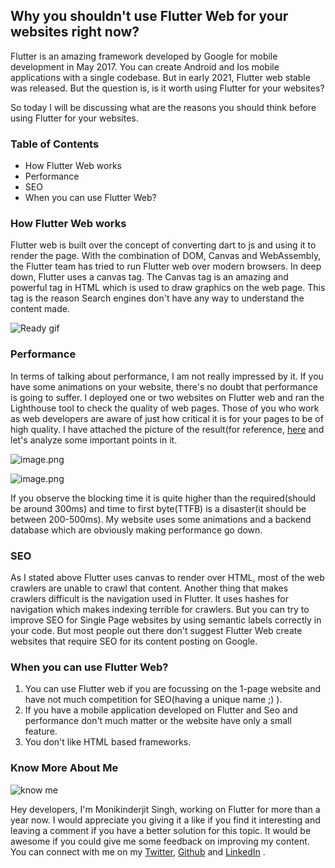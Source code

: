 ## Why you shouldn't use Flutter Web for your websites right now?

Flutter is an amazing framework developed by Google for mobile development in May 2017. You can create Android and Ios mobile applications with a single codebase. But in early 2021, Flutter web stable was released. But the question is, is it worth using Flutter for your websites?

So today I will be discussing what are the reasons you should think before using Flutter for your websites.

### Table of Contents

- How Flutter Web works
- Performance
- SEO
- When you can use Flutter Web?


### How Flutter Web works

Flutter web is built over the concept of converting dart to js and using it to render the page. With the combination of DOM, Canvas and WebAssembly, the Flutter team has tried to run Flutter web over modern browsers. 
In deep down, Flutter uses a canvas tag. The Canvas tag is an amazing and powerful tag in HTML which is used to draw graphics on the web page. This tag is the reason Search engines don't have any way to understand the content made.

![Ready gif](https://media.giphy.com/media/lrhmB3wPtgckHC7Wl2/giphy.gif?cid=ecf05e4717q9fq55g4pwrmykmuom2appm0mgkn587uws5p29&rid=giphy.gif&ct=g)

### Performance
In terms of talking about performance, I am not really impressed by it. If you have some animations on your website, there's no doubt that performance is going to suffer. I deployed one or two websites on Flutter web and ran the Lighthouse tool to check the quality of web pages. Those of you who work as web developers are aware of just how critical it is for your pages to be of high quality. I have attached the picture of the result(for reference,  [here](https://monikinderjit.web.app)  and let's analyze some important points in it.


![image.png](https://cdn.hashnode.com/res/hashnode/image/upload/v1632073193480/Glk17JqxU.png)


![image.png](https://cdn.hashnode.com/res/hashnode/image/upload/v1632073373021/uWjMGx2XP.png)

If you observe the blocking time it is quite higher than the required(should be around 300ms) and time to first byte(TTFB) is a disaster(it should be between 200-500ms). My website uses some animations and a backend database which are obviously making performance go down.

### SEO
As I stated above Flutter uses canvas to render over HTML, most of the web crawlers are unable to crawl that content. Another thing that makes crawlers difficult is the navigation used in Flutter. It uses hashes for navigation which makes indexing terrible for crawlers.
But you can try to improve SEO for Single Page websites by using semantic labels correctly in your code. But most people out there don't suggest Flutter Web create websites that require SEO for its content posting on Google. 


### When you can use Flutter Web?

1. You can use Flutter web if you are focussing on the 1-page website and have not much competition for SEO(having a unique name ;) ).
2. If you have a mobile application developed on Flutter and Seo and performance don't much matter or the website have only a small feature.
3. You don't like HTML based frameworks. 


### Know More About Me

![know me](https://media.giphy.com/media/3otPoJREeBJxZRxdyE/giphy.gif?cid=ecf05e475sef22waehp89t6kmoi2e6ep01f0r4w0oay4it5d&rid=giphy.gif&ct=g)

Hey developers, I'm Monikinderjit Singh, working on Flutter for more than a year now.
I would appreciate you giving it a like if you find it interesting and leaving a comment if you have a better solution for this topic. It would be awesome if you could give me some feedback on improving my content.
You can connect with me on my [Twitter](https://twitter.com/intent/follow?screen_name=monikIJS), [Github](https://github.com/Monik09) and  [LinkedIn](https://www.linkedin.com/in/monikinderjit-singh/) .